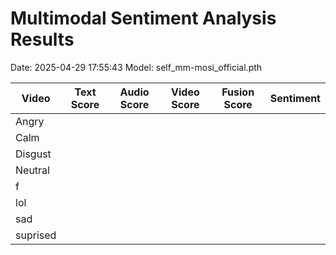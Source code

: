 # Multimodal Sentiment Analysis Results

Date: 2025-04-29 17:55:43
Model: self_mm-mosi_official.pth

| Video | Text Score | Audio Score | Video Score | Fusion Score | Sentiment |
|-------|------------|-------------|------------|--------------|-----------|
| Angry |  |  |  |  |  |
| Calm |  |  |  |  |  |
| Disgust |  |  |  |  |  |
| Neutral |  |  |  |  |  |
| f |  |  |  |  |  |
| lol |  |  |  |  |  |
| sad |  |  |  |  |  |
| suprised |  |  |  |  |  |
